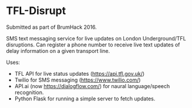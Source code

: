 # TFL-Disrupt
Submitted as part of BrumHack 2016.

SMS text messaging service for live updates on London Underground/TFL disruptions. Can register a phone number to receive live text updates of delay information on a given transport line. 

Uses:
- TFL API for live status updates (https://api.tfl.gov.uk/)
- Twilio for SMS messaging (https://www.twilio.com/)
- API.ai (now https://dialogflow.com/) for naural language/speech recognition.
- Python Flask for running a simple server to fetch updates.
